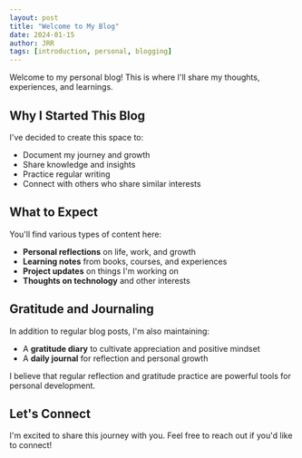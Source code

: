 ```yaml
---
layout: post
title: "Welcome to My Blog"
date: 2024-01-15
author: JRR
tags: [introduction, personal, blogging]
---
```


Welcome to my personal blog! This is where I'll share my thoughts, experiences, and learnings.

## Why I Started This Blog

I've decided to create this space to:

- Document my journey and growth
- Share knowledge and insights
- Practice regular writing
- Connect with others who share similar interests

## What to Expect

You'll find various types of content here:

- **Personal reflections** on life, work, and growth
- **Learning notes** from books, courses, and experiences
- **Project updates** on things I'm working on
- **Thoughts on technology** and other interests

## Gratitude and Journaling

In addition to regular blog posts, I'm also maintaining:

- A **gratitude diary** to cultivate appreciation and positive mindset
- A **daily journal** for reflection and personal growth

I believe that regular reflection and gratitude practice are powerful tools for personal development.

## Let's Connect

I'm excited to share this journey with you. Feel free to reach out if you'd like to connect!
